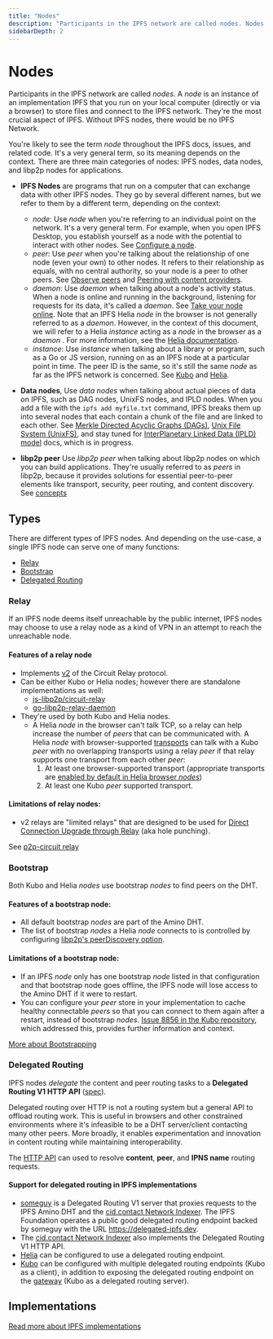 ```yaml
---
title: "Nodes"
description: "Participants in the IPFS network are called nodes. Nodes are the most important aspect of IPFS - without nodes running the IPFS daemon, there would be no IPFS network. This page discusses what nodes are, current IPFS implementations, and the types of services different nodes can offer."
sidebarDepth: 2
---
```


# Nodes

Participants in the IPFS network are called _nodes_. A _node_ is an instance of an implementation IPFS that you run on your local computer (directly or via a browser) to store files and connect to the IPFS network. They're the most crucial aspect of IPFS. Without IPFS nodes, there would be no IPFS Network.

You're likely to see the term _node_ throughout the IPFS docs, issues, and related code. It's a very general term, so its meaning depends on the context. There are three main categories of nodes: IPFS nodes, data nodes, and libp2p nodes for applications.

* __IPFS Nodes__ are programs that run on a computer that can exchange data with other IPFS nodes. They go by several different names, but we refer to them by a different term, depending on the context:

  * _node_: Use _node_ when you're referring to an individual point on the network. It's a very general term. For example, when you open IPFS Desktop, you establish yourself as a node with the potential to interact with other nodes. See [Configure a node](../how-to/configure-node.md).
  * _peer_: Use _peer_ when you're talking about the relationship of one node (even your own) to other nodes. It refers to their relationship as equals, with no central authority, so your node is a peer to other peers. See [Observe peers](../how-to/observe-peers.md) and [Peering with content providers](../how-to/peering-with-content-providers.md).
  * _daemon_: Use _daemon_ when talking about a node's activity status. When a node is online and running in the background, listening for requests for its data, it's called a _daemon_. See [Take your node online](../how-to/command-line-quick-start.md#take-your-node-online). Note that an IPFS Helia _node_ in the browser is not generally referred to as a _daemon_. However, in the context of this document, we will refer to a Helia _instance_ acting as a _node_ in the browser as a _daemon_ . For more information, see the [Helia documentation](https://github.com/ipfs/helia/wiki).
  * _instance_: Use _instance_ when talking about a library or program, such as a Go or JS version, running on as an IPFS node at a particular point in time. The peer ID is the same, so it's still the same _node_ as far as the IPFS network is concerned. See [Kubo](../reference/go/api.md) and [Helia](../reference/js/api.md#TODO_JS_IPFS_DEPRECATION).

* __Data nodes__, Use _data nodes_ when talking about actual pieces of data on IPFS, such as DAG nodes, UnixFS nodes, and IPLD nodes. When you add a file with the `ipfs add myfile.txt` command, IPFS breaks them up into several nodes that each contain a chunk of the file and are linked to each other. See [Merkle Directed Acyclic Graphs (DAGs)](../concepts/merkle-dag.md), [Unix File System (UnixFS)](../concepts/file-systems.md#unix-file-system-unixfs), and stay tuned for [InterPlanetary Linked Data (IPLD) model](../concepts/ipld.md) docs, which is in progress.

* __libp2p peer__ Use _libp2p peer_ when talking about libp2p nodes on which you can build applications. They're usually referred to as _peers_ in libp2p, because it provides solutions for essential peer-to-peer elements like transport, security, peer routing, and content discovery. See [concepts](../concepts/libp2p.md)


## Types

There are different types of IPFS nodes. And depending on the use-case, a single IPFS node can serve one of many functions:

- [Relay](#relay)
- [Bootstrap](#bootstrap)
- [Delegated Routing](#delegated-routing)

### Relay

If an IPFS node deems itself unreachable by the public internet, IPFS nodes may choose to use a relay node as a kind of VPN in an attempt to reach the unreachable node.

#### Features of a relay node

- Implements [v2](https://github.com/libp2p/specs/blob/master/relay/circuit-v2.md) of the Circuit Relay protocol.
- Can be either Kubo or Helia nodes; however there are standalone implementations as well:
  - [js-libp2p/circuit-relay](https://github.com/libp2p/js-libp2p/blob/master/doc/CONFIGURATION.md#setup-with-relay)
  - [go-libp2p-relay-daemon](https://github.com/libp2p/go-libp2p-relay-daemon)
- They're used by both Kubo and Helia nodes.
    - A Helia _node_ in the browser can't talk TCP, so a relay can help increase the number of _peers_ that can be communicated with. A Helia _node_ with browser-supported [transports](https://github.com/libp2p/js-libp2p/blob/master/doc/CONFIGURATION.md#transport) can talk with a Kubo _peer_ with no overlapping transports using a relay _peer_ if that relay supports one transport from each other _peer_:
      1. At least one browser-supported transport (appropriate transports are [enabled by default in Helia browser _nodes_](https://github.com/ipfs/helia/blob/d2a928aa1590d5aa642c4c6747d5282f665af43f/packages/helia/src/utils/libp2p-defaults.browser.ts))
      2. At least one Kubo _peer_ supported transport.

#### Limitations of relay nodes:
- v2 relays are "limited relays" that are designed to be used for [Direct Connection Upgrade through Relay](https://github.com/libp2p/specs/blob/master/relay/DCUtR.md) (aka hole punching).

See [p2p-circuit relay](https://github.com/libp2p/specs/tree/master/relay)

### Bootstrap

Both Kubo and Helia _nodes_ use bootstrap _nodes_ to find peers on the DHT.

#### Features of a bootstrap node:

- All default bootstrap _nodes_ are part of the Amino DHT.
- The list of bootstrap _nodes_ a Helia _node_ connects to is controlled by configuring [libp2p's peerDiscovery option](https://github.com/libp2p/js-libp2p/blob/master/doc/CONFIGURATION.md#peer-discovery).

#### Limitations of a bootstrap node:

- If an IPFS _node_ only has one bootstrap _node_ listed in that configuration and that bootstrap node goes offline, the IPFS node will lose access to the Amino DHT if it were to restart.
- You can configure your _peer_ store in your implementation to cache healthy connectable _peers_ so that you can connect to them again after a restart, instead of bootstrap _nodes_. [Issue 8856 in the Kubo repository](https://github.com/ipfs/kubo/pull/8856), which addressed this, provides further information and context.

[More about Bootstrapping](../how-to/modify-bootstrap-list.md)

### Delegated Routing

IPFS nodes _delegate_ the content and peer routing tasks to a **Delegated Routing V1 HTTP API** ([spec](https://specs.ipfs.tech/routing/http-routing-v1/)).

Delegated routing over HTTP is not a routing system but a general API to offload routing work. This is useful in browsers and other constrained environments where it's infeasible to be a DHT server/client contacting many other peers. More broadly, it enables experimentation and innovation in content routing while maintaining interoperability.

The [HTTP API](https://specs.ipfs.tech/routing/http-routing-v1/) can used to resolve **content**, **peer**, and **IPNS name** routing requests.

#### Support for delegated routing in IPFS implementations

- [someguy](https://github.com/ipfs-shipyard/someguy) is a Delegated Routing V1 server that proxies requests to the IPFS Amino DHT and the [cid.contact Network Indexer](https://cid.contact/). The IPFS Foundation operates a public good delegated routing endpoint backed by someguy with the URL https://delegated-ipfs.dev.
- The [cid.contact Network Indexer](https://cid.contact/) also implements the Delegated Routing V1 HTTP API.
- [Helia](https://github.com/ipfs/helia/tree/main/packages/http#example---with-custom-gateways-and-delegated-routing-endpoints) can be configured to use a delegated routing endpoint.
- [Kubo](https://github.com/ipfs/kubo/blob/master/docs/delegated-routing.md) can be configured with multiple delegated routing endpoints (Kubo as a client), in addition to exposing the delegated routing endpoint on the [gateway](https://github.com/ipfs/kubo/blob/master/docs/config.md#gatewayexposeroutingapi) (Kubo as a delegated routing server).

## Implementations

[Read more about IPFS implementations](./ipfs-implementations.md)